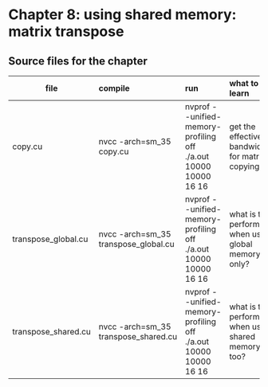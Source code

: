 # Chapter 8: using shared memory: matrix transpose


## Source files for the chapter


| file   |      compile      |  run | what to learn |
|----------|:-------------|:-----------|:-----------|
| copy.cu |  nvcc -arch=sm_35 copy.cu | nvprof --unified-memory-profiling off ./a.out 10000 10000 16 16 | get the effective bandwidth for matrix copying |
| transpose_global.cu |  nvcc -arch=sm_35 transpose_global.cu | nvprof --unified-memory-profiling off ./a.out 10000 10000 16 16 | what is the performance when using global memory only? |
| transpose_shared.cu |  nvcc -arch=sm_35 transpose_shared.cu | nvprof --unified-memory-profiling off ./a.out 10000 10000 16 16 | what is the performance when using shared memory too? |

